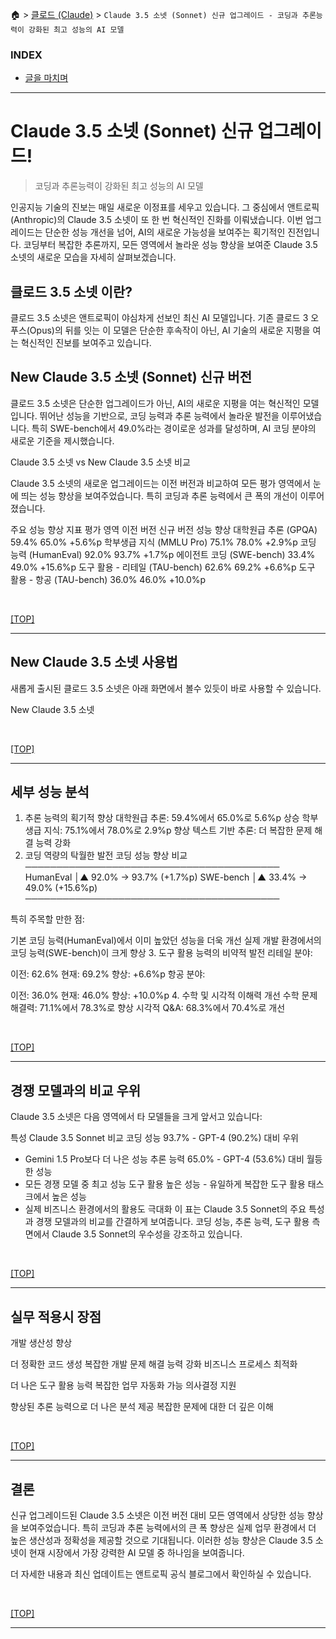 🏠 > [클로드 (Claude)](../) > `Claude 3.5 소넷 (Sonnet) 신규 업그레이드 - 코딩과 추론능력이 강화된 최고 성능의 AI 모델`

### INDEX
- [글을 마치며](#글을-마치며)
 
---

# Claude 3.5 소넷 (Sonnet) 신규 업그레이드! 
> 코딩과 추론능력이 강화된 최고 성능의 AI 모델

인공지능 기술의 진보는 매일 새로운 이정표를 세우고 있습니다. 그 중심에서 앤트로픽(Anthropic)의 Claude 3.5 소넷이 또 한 번 혁신적인 진화를 이뤄냈습니다. 
이번 업그레이드는 단순한 성능 개선을 넘어, AI의 새로운 가능성을 보여주는 획기적인 진전입니다. 
코딩부터 복잡한 추론까지, 모든 영역에서 놀라운 성능 향상을 보여준 Claude 3.5 소넷의 새로운 모습을 자세히 살펴보겠습니다.

## 클로드 3.5 소넷 이란?
클로드 3.5 소넷은 앤트로픽이 야심차게 선보인 최신 AI 모델입니다. 기존 클로드 3 오푸스(Opus)의 뒤를 잇는 이 모델은 단순한 후속작이 아닌, AI 기술의 새로운 지평을 여는 혁신적인 진보를 보여주고 있습니다.

## New Claude 3.5 소넷 (Sonnet) 신규 버전
클로드 3.5 소넷은 단순한 업그레이드가 아닌, AI의 새로운 지평을 여는 혁신적인 모델입니다. 뛰어난 성능을 기반으로, 코딩 능력과 추론 능력에서 놀라운 발전을 이루어냈습니다. 특히 SWE-bench에서 49.0%라는 경이로운 성과를 달성하며, AI 코딩 분야의 새로운 기준을 제시했습니다.

Claude 3.5 소넷 vs New Claude 3.5 소넷 비교

Claude 3.5 소넷의 새로운 업그레이드는 이전 버전과 비교하여 모든 평가 영역에서 눈에 띄는 성능 향상을 보여주었습니다. 특히 코딩과 추론 능력에서 큰 폭의 개선이 이루어졌습니다.

주요 성능 향상 지표
평가 영역	이전 버전	신규 버전	성능 향상
대학원급 추론 (GPQA)	59.4%	65.0%	+5.6%p
학부생급 지식 (MMLU Pro)	75.1%	78.0%	+2.9%p
코딩 능력 (HumanEval)	92.0%	93.7%	+1.7%p
에이전트 코딩 (SWE-bench)	33.4%	49.0%	+15.6%p
도구 활용 - 리테일 (TAU-bench)	62.6%	69.2%	+6.6%p
도구 활용 - 항공 (TAU-bench)	36.0%	46.0%	+10.0%p


<br/>

[[TOP]](#index)

---
## New Claude 3.5 소넷 사용법
새롭게 출시된 클로드 3.5 소넷은 아래 화면에서 볼수 있듯이 바로 사용할 수 있습니다.

New Claude 3.5 소넷

<br/>

[[TOP]](#index)

---
## 세부 성능 분석
1. 추론 능력의 획기적 향상
대학원급 추론: 59.4%에서 65.0%로 5.6%p 상승
학부생급 지식: 75.1%에서 78.0%로 2.9%p 향상
텍스트 기반 추론: 더 복잡한 문제 해결 능력 강화
2. 코딩 역량의 탁월한 발전
코딩 성능 향상 비교
─────────────────────────────────────────
HumanEval        │▲ 92.0% → 93.7% (+1.7%p)
SWE-bench        │▲ 33.4% → 49.0% (+15.6%p)
─────────────────────────────────────────

특히 주목할 만한 점:

기본 코딩 능력(HumanEval)에서 이미 높았던 성능을 더욱 개선
실제 개발 환경에서의 코딩 능력(SWE-bench)이 크게 향상
3. 도구 활용 능력의 비약적 발전
리테일 분야:

이전: 62.6%
현재: 69.2%
향상: +6.6%p
항공 분야:

이전: 36.0%
현재: 46.0%
향상: +10.0%p
4. 수학 및 시각적 이해력 개선
수학 문제 해결력: 71.1%에서 78.3%로 향상
시각적 Q&A: 68.3%에서 70.4%로 개선

<br/>

[[TOP]](#index)

---
## 경쟁 모델과의 비교 우위
Claude 3.5 소넷은 다음 영역에서 타 모델들을 크게 앞서고 있습니다:

특성	Claude 3.5 Sonnet	비교
코딩 성능	93.7%	- GPT-4 (90.2%) 대비 우위
- Gemini 1.5 Pro보다 더 나은 성능
추론 능력	65.0%	- GPT-4 (53.6%) 대비 월등한 성능
- 모든 경쟁 모델 중 최고 성능
도구 활용	높은 성능	- 유일하게 복잡한 도구 활용 태스크에서 높은 성능
- 실제 비즈니스 환경에서의 활용도 극대화
이 표는 Claude 3.5 Sonnet의 주요 특성과 경쟁 모델과의 비교를 간결하게 보여줍니다. 코딩 성능, 추론 능력, 도구 활용 측면에서 Claude 3.5 Sonnet의 우수성을 강조하고 있습니다.

<br/>

[[TOP]](#index)

---
## 실무 적용시 장점
개발 생산성 향상

더 정확한 코드 생성
복잡한 개발 문제 해결 능력 강화
비즈니스 프로세스 최적화

더 나은 도구 활용 능력
복잡한 업무 자동화 가능
의사결정 지원

향상된 추론 능력으로 더 나은 분석 제공
복잡한 문제에 대한 더 깊은 이해

<br/>

[[TOP]](#index)

---
## 결론
신규 업그레이드된 Claude 3.5 소넷은 이전 버전 대비 모든 영역에서 상당한 성능 향상을 보여주었습니다. 특히 코딩과 추론 능력에서의 큰 폭 향상은 실제 업무 환경에서 더 높은 생산성과 정확성을 제공할 것으로 기대됩니다. 이러한 성능 향상은 Claude 3.5 소넷이 현재 시장에서 가장 강력한 AI 모델 중 하나임을 보여줍니다.

더 자세한 내용과 최신 업데이트는 앤트로픽 공식 블로그에서 확인하실 수 있습니다.

<br/>

[[TOP]](#index)

---